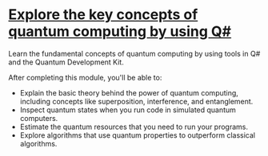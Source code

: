 # [Explore the key concepts of quantum computing by using Q#](https://docs.microsoft.com/en-us/learn/modules/qsharp-explore-key-concepts-quantum-computing/)

Learn the fundamental concepts of quantum computing by using tools in Q# and the Quantum Development Kit.

After completing this module, you'll be able to:

- Explain the basic theory behind the power of quantum computing, including concepts like superposition, interference, and entanglement.
- Inspect quantum states when you run code in simulated quantum computers.
- Estimate the quantum resources that you need to run your programs.
- Explore algorithms that use quantum properties to outperform classical algorithms.